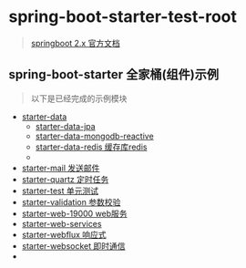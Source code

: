 # spring-boot-starter-test-root

> [springboot 2.x 官方文档](https://spring.io/projects/spring-boot)

## spring-boot-starter 全家桶(组件)示例

> 以下是已经完成的示例模块

- [starter-data](./starter-data)
    - [starter-data-jpa](./starter-data/starter-data-jpa)
    - [starter-data-mongodb-reactive](./starter-data/starter-data-mongodb-reactive)
    - [starter-data-redis 缓存库redis](./starter-data/starter-data-redis)
    - [](./starter-data/starter-data)
- [starter-mail 发送邮件](./starter-mail) 
- [starter-quartz 定时任务](./starter-quartz)
- [starter-test 单元测试](./starter-test)
- [starter-validation 参数校验](./starter-validation)
- [starter-web-19000 web服务](./starter-web-19000)
- [starter-web-services](./starter-web-services)
- [starter-webflux 响应式](./starter-webflux)
- [starter-websocket 即时通信](./starter-websocket)
- [](./starter)
